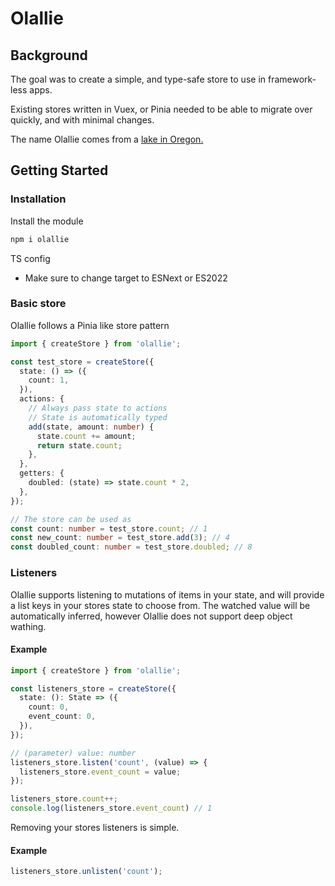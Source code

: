 # Olallie

## Background
The goal was to create a simple, and type-safe store to use in framework-less apps.

Existing stores written in Vuex, or Pinia needed to be able to migrate over quickly, and with minimal changes.

The name Olallie comes from a [lake in Oregon.](https://www.fs.usda.gov/recarea/mthood/recarea/?recid=52978)

## Getting Started
### Installation
Install the module
  ```bash
  npm i olallie
  ```
TS config
  - Make sure to change target to ESNext or ES2022
### Basic store
Olallie follows a Pinia like store pattern
  ```typescript
  import { createStore } from 'olallie';

  const test_store = createStore({
    state: () => ({
      count: 1,
    }),
    actions: {
      // Always pass state to actions
      // State is automatically typed
      add(state, amount: number) {
        state.count += amount;
        return state.count;
      },
    },
    getters: {
      doubled: (state) => state.count * 2,
    },
  });

  // The store can be used as
  const count: number = test_store.count; // 1
  const new_count: number = test_store.add(3); // 4
  const doubled_count: number = test_store.doubled; // 8
  ```

### Listeners
Olallie supports listening to mutations of items in your state, and will provide a list keys in your stores state to choose from. The watched value will be automatically inferred, however Olallie does not support deep object wathing.

#### Example
```typescript
import { createStore } from 'olallie';

const listeners_store = createStore({
  state: (): State => ({
    count: 0,
    event_count: 0,
  }),
});

// (parameter) value: number
listeners_store.listen('count', (value) => {
  listeners_store.event_count = value;
});

listeners_store.count++;
console.log(listeners_store.event_count) // 1
```

Removing your stores listeners is simple.

#### Example
```typescript
listeners_store.unlisten('count');
```
